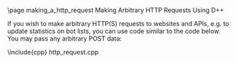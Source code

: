 \page making_a_http_request Making Arbitrary HTTP Requests Using D++

If you wish to make arbitrary HTTP(S) requests to websites and APIs, e.g. to update statistics on bot lists, you can use code similar to the code below. You may pass any arbitrary POST data:

\include{cpp} http_request.cpp
